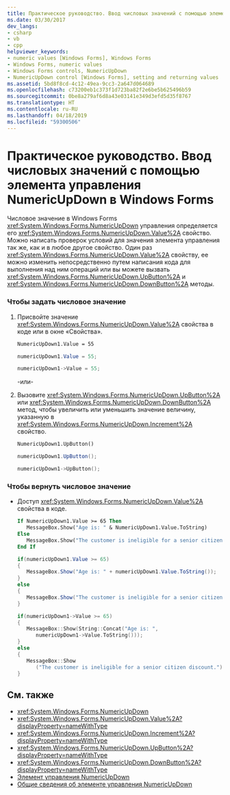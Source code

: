 ```yaml
---
title: Практическое руководство. Ввод числовых значений с помощью элемента управления NumericUpDown в Windows Forms
ms.date: 03/30/2017
dev_langs:
- csharp
- vb
- cpp
helpviewer_keywords:
- numeric values [Windows Forms], Windows Forms
- Windows Forms, numeric values
- Windows Forms controls, NumericUpDown
- NumericUpDown control [Windows Forms], setting and returning values
ms.assetid: 5bd8f8cd-4c12-49ea-9cc3-2a647d064689
ms.openlocfilehash: c73200eb1c373f1d723ba82f2e6be5b625496b59
ms.sourcegitcommit: 0be8a279af6d8a43e03141e349d3efd5d35f8767
ms.translationtype: HT
ms.contentlocale: ru-RU
ms.lasthandoff: 04/18/2019
ms.locfileid: "59300506"
---
```

# <a name="how-to-set-and-return-numeric-values-with-the-windows-forms-numericupdown-control"></a>Практическое руководство. Ввод числовых значений с помощью элемента управления NumericUpDown в Windows Forms
Числовое значение в Windows Forms <xref:System.Windows.Forms.NumericUpDown> управления определяется его <xref:System.Windows.Forms.NumericUpDown.Value%2A> свойство. Можно написать проверок условий для значения элемента управления так же, как и в любое другое свойство. Один раз <xref:System.Windows.Forms.NumericUpDown.Value%2A> свойству, ее можно изменить непосредственно путем написания кода для выполнения над ним операций или вы можете вызвать <xref:System.Windows.Forms.NumericUpDown.UpButton%2A> и <xref:System.Windows.Forms.NumericUpDown.DownButton%2A> методы.  
  
### <a name="to-set-the-numeric-value"></a>Чтобы задать числовое значение  
  
1. Присвойте значение <xref:System.Windows.Forms.NumericUpDown.Value%2A> свойства в коде или в окне «Свойства».  
  
    ```vb  
    NumericUpDown1.Value = 55  
    ```  
  
    ```csharp  
    numericUpDown1.Value = 55;  
    ```  
  
    ```cpp  
    numericUpDown1->Value = 55;  
    ```  
  
     -или-  
  
2. Вызовите <xref:System.Windows.Forms.NumericUpDown.UpButton%2A> или <xref:System.Windows.Forms.NumericUpDown.DownButton%2A> метод, чтобы увеличить или уменьшить значение величину, указанную в <xref:System.Windows.Forms.NumericUpDown.Increment%2A> свойство.  
  
    ```vb  
    NumericUpDown1.UpButton()  
    ```  
  
    ```csharp  
    numericUpDown1.UpButton();  
    ```  
  
    ```cpp  
    numericUpDown1->UpButton();  
    ```  
  
### <a name="to-return-the-numeric-value"></a>Чтобы вернуть числовое значение  
  
-   Доступ <xref:System.Windows.Forms.NumericUpDown.Value%2A> свойства в коде.  
  
    ```vb  
    If NumericUpDown1.Value >= 65 Then  
       MessageBox.Show("Age is: " & NumericUpDown1.Value.ToString)  
    Else  
       MessageBox.Show("The customer is ineligible for a senior citizen discount.")  
    End If  
    ```  
  
    ```csharp  
    if(numericUpDown1.Value >= 65)  
    {  
       MessageBox.Show("Age is: " + numericUpDown1.Value.ToString());  
    }  
    else  
    {  
       MessageBox.Show("The customer is ineligible for a senior citizen discount.");  
    }  
    ```  
  
    ```cpp  
    if(numericUpDown1->Value >= 65)  
    {  
       MessageBox::Show(String::Concat("Age is: ",  
          numericUpDown1->Value.ToString()));  
    }  
    else  
    {  
       MessageBox::Show  
          ("The customer is ineligible for a senior citizen discount.");  
    }  
    ```  
  
## <a name="see-also"></a>См. также

- <xref:System.Windows.Forms.NumericUpDown>
- <xref:System.Windows.Forms.NumericUpDown.Value%2A?displayProperty=nameWithType>
- <xref:System.Windows.Forms.NumericUpDown.Increment%2A?displayProperty=nameWithType>
- <xref:System.Windows.Forms.NumericUpDown.UpButton%2A?displayProperty=nameWithType>
- <xref:System.Windows.Forms.NumericUpDown.DownButton%2A?displayProperty=nameWithType>
- [Элемент управления NumericUpDown](numericupdown-control-windows-forms.md)
- [Общие сведения об элементе управления NumericUpDown](numericupdown-control-overview-windows-forms.md)

